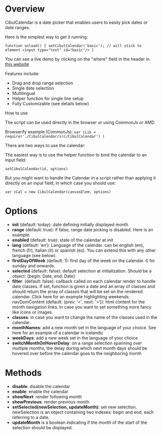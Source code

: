# Overview

CibulCalendar is a date picker that enables users to easily pick dates or date ranges.

Here is the simplest way to get it running:

`function onload() {
  setCibulCalendar('basic'); // will stick to element <input type="text" id="basic"/>
}`

You can see a live demo by clicking on the "where" field in the header in [this website](http://cibul.net)

Features include:

* Drag and drop range selection
* Single date selection
* Multilingual
* Helper function for single line setup
* Fully Customizable (see details below)

How to use

The script can be used directly in the browser or using CommonJs or AMD

Browserify example (CommonJs): `var cLib = require('./CibulCalendar/src/CibulCalendar') )`

There are two ways to use the calendar:

The easiest way is to use the helper function to bind the calendar to an input field:

`setCibulCalendar(id, options)`

But you might want to handle the Calendar in a script rather than applying it directly on an input field, in which case you should use:

`var cCal = new CibulCalendar(canvasElem, options)` 

# Options

* **init** (default: today): date defining initially displayed month
* **range** (default: true): if false, range date picking is disabled. Here is an example.
* **enabled** (default: true): state of the calendar at init
* **lang** (default: ‘en’): Language of the calendar. can be english (en), french (fr), italian (it) or spanish (es). You can extend this with any other language (see below).
* **firstDayOfWeek** (default: 1): first day of the week on the calendar. 0 for sunday and onwards.
* **selected** (default: false): default selection at initialization. Should be a object: {begin: Date, end: Date}
* **filter**: (default: false): callback called on each calendar render to handle date classes. If set, function is given a date and an array of classes and should return the array of classes that will be set on the rendered calendar. Click here for an example highlighting weekends.
navDomContent (default: {prev: ‘<', next: '>‘}): html content for the month navigation links. In case you want to set something more fancy like icons or images.
* **classes**: in case you want to change the name of the classes used in the calendar.
* **monthNames**: add a new month set in the language of your choice. See here for an example of a calendar in icelandic
* **weekDays**: add a new week set in the language of your choice
* **switchMonthOnHoverDelay**: on a range selection spanning over multiple months, the delay during which next month days should be hovered over before the calendar goes to the neighboring month

# Methods

* **disable**: disable the calendar
* **enable**: enable the calendar
* **showNext**: render following month
* **showPrevious**: render previous month
* **setSelected(newSelection, updateMonth)**: set new selection. newSelection is an object containing two indexes: begin and end, each referring to a date.
* **updateMonth** is a boolean indicating if the month of the start of the selection should be displayed.
